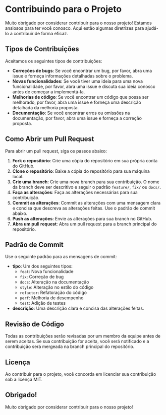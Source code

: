 # Contribuindo para o Projeto

Muito obrigado por considerar contribuir para o nosso projeto! Estamos ansiosos para ter você conosco. Aqui estão algumas diretrizes para ajudá-lo a contribuir de forma eficaz.

## Tipos de Contribuições

Aceitamos os seguintes tipos de contribuições:

- **Correções de bugs**: Se você encontrar um bug, por favor, abra uma issue e forneça informações detalhadas sobre o problema.
- **Novas funcionalidades**: Se você tiver uma ideia para uma nova funcionalidade, por favor, abra uma issue e discuta sua ideia conosco antes de começar a implementá-la.
- **Melhorias de código**: Se você encontrar um código que possa ser melhorado, por favor, abra uma issue e forneça uma descrição detalhada da melhoria proposta.
- **Documentação**: Se você encontrar erros ou omissões na documentação, por favor, abra uma issue e forneça a correção proposta.

## Como Abrir um Pull Request

Para abrir um pull request, siga os passos abaixo:

1. **Fork o repositório**: Crie uma cópia do repositório em sua própria conta do GitHub.
2. **Clone o repositório**: Baixe a cópia do repositório para sua máquina local.
3. **Crie uma branch**: Crie uma nova branch para sua contribuição. O nome da branch deve ser descritivo e seguir o padrão `feature/`, `fix/` ou `docs/`.
4. **Faça as alterações**: Faça as alterações necessárias para sua contribuição.
5. **Commit as alterações**: Commit as alterações com uma mensagem clara e concisa que descreva as alterações feitas. Use o padrão de commit abaixo.
6. **Push as alterações**: Envie as alterações para sua branch no GitHub.
7. **Abra um pull request**: Abra um pull request para a branch principal do repositório.

## Padrão de Commit

Use o seguinte padrão para as mensagens de commit:

- **tipo**: Um dos seguintes tipos:
  - `feat`: Nova funcionalidade
  - `fix`: Correção de bug
  - `docs`: Alteração na documentação
  - `style`: Alteração no estilo do código
  - `refactor`: Refatoração do código
  - `perf`: Melhoria de desempenho
  - `test`: Adição de testes
- **descrição**: Uma descrição clara e concisa das alterações feitas.

## Revisão de Código

Todas as contribuições serão revisadas por um membro da equipe antes de serem aceitas. Se sua contribuição for aceita, você será notificado e a contribuição será mergeada na branch principal do repositório.

## Licença

Ao contribuir para o projeto, você concorda em licenciar sua contribuição sob a licença MIT.

## Obrigado!

Muito obrigado por considerar contribuir para o nosso projeto!

